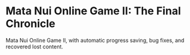 # Mata Nui Online Game II: The Final Chronicle

Mata Nui Online Game II, with automatic progress saving, bug fixes, and recovered lost content.
